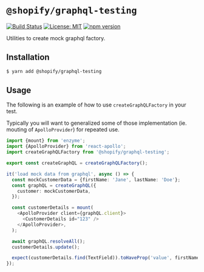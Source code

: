 # `@shopify/graphql-testing`

[![Build Status](https://travis-ci.org/Shopify/quilt.svg?branch=master)](https://travis-ci.org/Shopify/quilt)
[![License: MIT](https://img.shields.io/badge/License-MIT-green.svg)](LICENSE.md) [![npm version](https://badge.fury.io/js/%40shopify%2Fgraphql-testing.svg)](https://badge.fury.io/js/%40shopify%2Fgraphql-testing.svg)

Utilities to create mock graphql factory.

## Installation

```bash
$ yarn add @shopify/graphql-testing
```

## Usage

The following is an example of how to use `createGraphQLFactory` in your test.

Typically you will want to generalized some of those implementation (ie. mouting of `ApolloProvider`) for repeated use.

```ts
import {mount} from 'enzyme';
import {ApolloProvider} from 'react-apollo';
import createGraphQLFactory from '@shopify/graphql-testing';

export const createGraphQL = createGraphQLFactory();

it('load mock data from graphql', async () => {
  const mockCustomerData = {firstName: 'Jane', lastName: 'Doe'};
  const graphQL = createGraphQL({
    customer: mockCustomerData,
  });

  const customerDetails = mount(
    <ApolloProvider client={graphQL.client}>
      <CustomerDetails id="123" />
    </ApolloProvider>,
  );

  await graphQL.resolveAll();
  customerDetails.update();

  expect(customerDetails.find(TextField)).toHaveProp('value', firstName);
});
```
